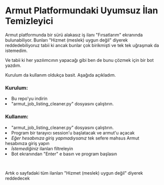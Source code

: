 <h1>Armut Platformundaki Uyumsuz İlan Temizleyici</h1>

<p>Armut platformunda bir sürü alakasız iş ilanı "Fırsatlarım" ekranında bulunabiliyor. Bunları "Hizmet (meslek) uygun değil" diyerek reddedebiliyoruz tabii ki ancak bunlar çok birikmişti ve tek tek uğraşmak da istemedim.</p>
<p>Ve tabii ki her yazılımcının yapacağı gibi ben de bunu çözmek için bir bot yazdım.</p>
<p>Kurulum da kullanım oldukça basit. Aşağıda açıkladım.</p>

<h3>Kurulum:</h3>
<li>Bu repo'yu indirin</li>
<li>"armut_job_listing_cleaner.py" dosyasını çalıştırın.</li>

<h3>Kullanım:</h3>
<li>"armut_job_listing_cleaner.py" dosyasını çalıştırın.</li>
<li>Program bir tarayıcı session'u başlatacak ve armut'u açacak</li>
<li><i>Eğer hesabınıza giriş yapmadıysanız</i> tek sefere mahsus Armut hesabınıza giriş yapın</li>
<li><i>İstemediğiniz</i> ilanları filtreleyin</li>
<li>Bot ekranından "Enter" e basın ve program başlasın</li>

<br><p>Artık o sayfadaki tüm ilanları "Hizmet (meslek) uygun değil" diyerek reddedecek</p>

